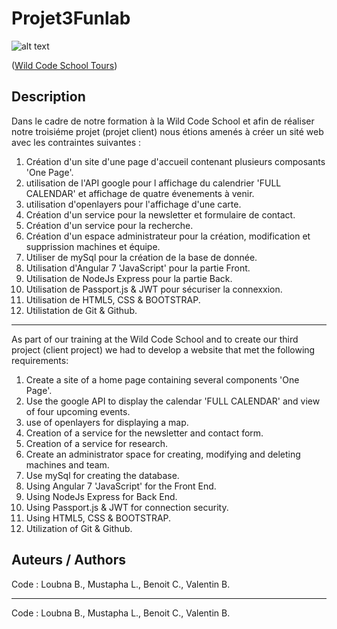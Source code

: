 # Projet3Funlab

![alt text](https://pbs.twimg.com/profile_images/1022764568051892224/Q0OVn5in_400x400.jpg "Wild Code School Tours")

([Wild Code School Tours](https://wildcodeschool.fr/tours/))

## Description 

Dans le cadre de notre formation à la Wild Code School et afin de réaliser notre troisiéme projet (projet client)
nous étions amenés à créer un sité web avec les contraintes suivantes :

1. Création d'un site d'une page d'accueil contenant plusieurs composants 'One Page'.
2. utilisation de l'API google pour l affichage du calendrier 'FULL CALENDAR' et affichage de quatre évenements à venir.
3. utilisation d'openlayers pour l'affichage d'une carte.
4. Création d'un service pour la newsletter et formulaire de contact.
5. Création d'un service pour la recherche.
6. Création d'un espace administrateur pour la création, modification et supprission machines et équipe.
7. Utiliser de mySql pour la création de la base de donnée.
8. Utilisation d'Angular 7 'JavaScript' pour la partie Front.
9. Utilisation de NodeJs Express pour la partie Back.
10. Utilisation de Passport.js & JWT pour sécuriser la connexxion.
11. Utilisation de HTML5, CSS & BOOTSTRAP.
12. Utilistation de Git & Github.

_________________________________________________________________________________________________________________________________

As part of our training at the Wild Code School and to create our third project (client project)
we had to develop a website that met the following requirements:

1. Create a site of a home page containing several components 'One Page'.
2. Use the google API to display the calendar 'FULL CALENDAR' and view of four upcoming events.
3. use of openlayers for displaying a map.
4. Creation of a service for the newsletter and contact form.
5. Creation of a service for research.
6. Create an administrator space for creating, modifying and deleting machines and team.
7. Use mySql for creating the database.
8. Using Angular 7 'JavaScript' for the Front End.
9. Using NodeJs Express for Back End.
10. Using Passport.js & JWT for connection security.
11. Using HTML5, CSS & BOOTSTRAP.
12. Utilization of Git & Github.

## Auteurs / Authors

Code : Loubna B., Mustapha L., Benoit C., Valentin B.
_________________________________________________________________________________________________________________________________

Code : Loubna B., Mustapha L., Benoit C., Valentin B.

